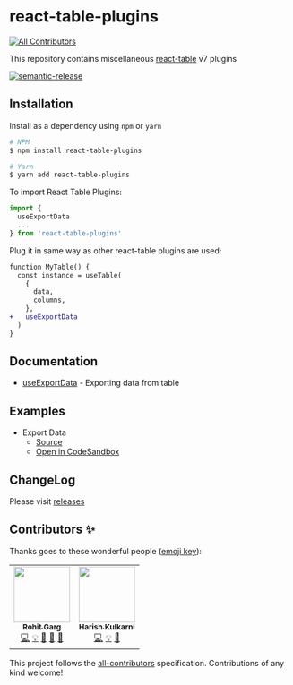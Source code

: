 # react-table-plugins
<!-- ALL-CONTRIBUTORS-BADGE:START - Do not remove or modify this section -->
[![All Contributors](https://img.shields.io/badge/all_contributors-2-orange.svg?style=flat-square)](#contributors-)
<!-- ALL-CONTRIBUTORS-BADGE:END -->

This repository contains miscellaneous [react-table](https://github.com/tannerlinsley/react-table) v7 plugins

<a href="#badge"><img alt="semantic-release" src="https://img.shields.io/badge/%20%20%F0%9F%93%A6%F0%9F%9A%80-semantic--release-e10079.svg"></a>

## Installation

Install as a dependency using `npm` or `yarn`

```bash
# NPM
$ npm install react-table-plugins

# Yarn
$ yarn add react-table-plugins
```

To import React Table Plugins:

```js
import {
  useExportData
  ...
} from 'react-table-plugins'
```

Plug it in same way as other react-table plugins are used:

```diff
function MyTable() {
  const instance = useTable(
    {
      data,
      columns,
    },
+   useExportData
  )
}
```

## Documentation

- [useExportData](./docs/useExportData.md) - Exporting data from table

## Examples

- Export Data
  - [Source](https://github.com/gargroh/react-table-plugins/tree/master/examples/export-data)
  - [Open in CodeSandbox](https://codesandbox.io/s/github/gargroh/react-table-plugins/tree/master/examples/export-data)

## ChangeLog

Please visit [releases](https://github.com/gargroh/react-table-plugins/releases)

## Contributors ✨

Thanks goes to these wonderful people ([emoji key](https://allcontributors.org/docs/en/emoji-key)):

<!-- ALL-CONTRIBUTORS-LIST:START - Do not remove or modify this section -->
<!-- prettier-ignore-start -->
<!-- markdownlint-disable -->
<table>
  <tr>
    <td align="center"><a href="https://github.com/gargroh"><img src="https://avatars3.githubusercontent.com/u/42495927?v=4" width="100px;" alt=""/><br /><sub><b>Rohit Garg</b></sub></a><br /><a href="https://github.com/gargroh/react-table-plugins/commits?author=gargroh" title="Code">💻</a> <a href="#example-gargroh" title="Examples">💡</a> <a href="#plugin-gargroh" title="Plugin/utility libraries">🔌</a> <a href="https://github.com/gargroh/react-table-plugins/pulls?q=is%3Apr+reviewed-by%3Agargroh" title="Reviewed Pull Requests">👀</a> <a href="#tool-gargroh" title="Tools">🔧</a></td>
    <td align="center"><a href="https://github.com/07harish"><img src="https://avatars3.githubusercontent.com/u/27046938?v=4" width="100px;" alt=""/><br /><sub><b>Harish Kulkarni</b></sub></a><br /><a href="https://github.com/gargroh/react-table-plugins/commits?author=07harish" title="Code">💻</a> <a href="#example-07harish" title="Examples">💡</a> <a href="#plugin-07harish" title="Plugin/utility libraries">🔌</a></td>
  </tr>
</table>

<!-- markdownlint-enable -->
<!-- prettier-ignore-end -->
<!-- ALL-CONTRIBUTORS-LIST:END -->

This project follows the [all-contributors](https://github.com/all-contributors/all-contributors) specification. Contributions of any kind welcome!